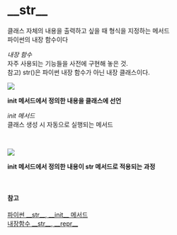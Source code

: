 # \_\_str__

클래스 자체의 내용을 출력하고 싶을 때 형식을 지정하는 메서드  
파이썬의 내장 함수이다

*내장 함수*  
자주 사용되는 기능들을 사전에 구현해 놓은 것.  
참고) str()은 파이썬 내장 함수가 아닌 내장 클래스이다.

![](https://velog.velcdn.com/images/jimeaning/post/5e1c84b0-9c1a-4bf2-b99a-e57d015be133/image.png)

**init 메서드에서 정의한 내용을 클래스에 선언**

*init 메서드*  
클래스 생성 시 자동으로 실행되는 메서드

<br>

![](https://velog.velcdn.com/images/jimeaning/post/9d369a6e-25ac-4ee4-bb4b-f9f991d16ec1/image.png)


**init 메서드에서 정의한 내용이 str 메서드로 적용되는 과정**


<br>

#### 참고
[파이썬 \_\_str__, \_\_init__ 메서드](https://velog.io/@tbnsok40/%ED%8C%8C%EC%9D%B4%EC%8D%AC-str-init-%EB%A9%94%EC%84%9C%EB%93%9C)  
[내장함수 \_\_str__, \_\_repr__](https://recordnb.tistory.com/47)